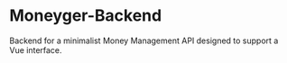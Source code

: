# Moneyger-Backend
Backend for a minimalist Money Management API designed to support a Vue interface.

